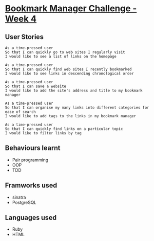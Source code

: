 # [Bookmark Manager Challenge - Week 4](https://github.com/makersacademy/course/blob/master/bookmark_manager/00_challenge_map.md)

## User Stories
```
As a time-pressed user
So that I can quickly go to web sites I regularly visit
I would like to see a list of links on the homepage
```

```
As a time-pressed user
So that I can quickly find web sites I recently bookmarked
I would like to see links in descending chronological order
```

```
As a time-pressed user
So that I can save a website
I would like to add the site's address and title to my bookmark manager
```

```
As a time-pressed user
So that I can organise my many links into different categories for ease of search
I would like to add tags to the links in my bookmark manager
```

```
As a time-pressed user
So that I can quickly find links on a particular topic
I would like to filter links by tag
```

## Behaviours learnt
- Pair programming
- OOP
- TDD

## Framworks used
- sinatra
- PostgreSQL

## Languages used
- Ruby
- HTML
